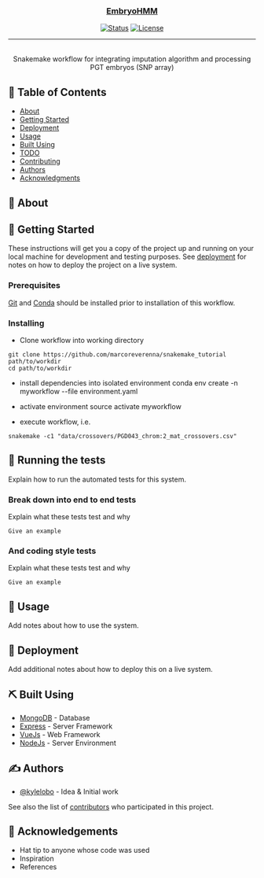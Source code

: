 <p align="center">
  <a href="" rel="noopener">
 
</p>

<h3 align="center">EmbryoHMM</h3>

<div align="center">

[![Status](https://img.shields.io/badge/status-active-success.svg)]()
[![License](https://img.shields.io/badge/license-MIT-blue.svg)](/LICENSE)

</div>

---

<p align="center"> 
    <br> Snakemake workflow for integrating imputation algorithm and processing PGT embryos (SNP array)
</p>

## 📝 Table of Contents

- [About](#about)
- [Getting Started](#getting_started)
- [Deployment](#deployment)
- [Usage](#usage)
- [Built Using](#built_using)
- [TODO](../TODO.md)
- [Contributing](../CONTRIBUTING.md)
- [Authors](#authors)
- [Acknowledgments](#acknowledgement)

## 🧐 About <a name = "about"></a>



## 🏁 Getting Started <a name = "getting_started"></a>

These instructions will get you a copy of the project up and running on your local machine for development and testing purposes. See [deployment](#deployment) for notes on how to deploy the project on a live system.

### Prerequisites


[Git](https://github.com/git-guides/install-git "Git") and [Conda](https://conda.io/projects/conda/en/latest/user-guide/install/index.html "Conda") should be installed prior to installation of this workflow. 


### Installing

- Clone workflow into working directory

```
git clone https://github.com/marcoreverenna/snakemake_tutorial path/to/workdir
cd path/to/workdir
```


- install dependencies into isolated environment
conda env create -n myworkflow --file environment.yaml

- activate environment
source activate myworkflow

- execute workflow, i.e.
```
snakemake -c1 "data/crossovers/PGD043_chrom:2_mat_crossovers.csv"
```

## 🔧 Running the tests <a name = "tests"></a>

Explain how to run the automated tests for this system.

### Break down into end to end tests

Explain what these tests test and why

```
Give an example
```

### And coding style tests

Explain what these tests test and why

```
Give an example
```

## 🎈 Usage <a name="usage"></a>

Add notes about how to use the system.

## 🚀 Deployment <a name = "deployment"></a>

Add additional notes about how to deploy this on a live system.

## ⛏️ Built Using <a name = "built_using"></a>

- [MongoDB](https://www.mongodb.com/) - Database
- [Express](https://expressjs.com/) - Server Framework
- [VueJs](https://vuejs.org/) - Web Framework
- [NodeJs](https://nodejs.org/en/) - Server Environment

## ✍️ Authors <a name = "authors"></a>

- [@kylelobo](https://github.com/kylelobo) - Idea & Initial work

See also the list of [contributors](https://github.com/kylelobo/The-Documentation-Compendium/contributors) who participated in this project.

## 🎉 Acknowledgements <a name = "acknowledgement"></a>

- Hat tip to anyone whose code was used
- Inspiration
- References

